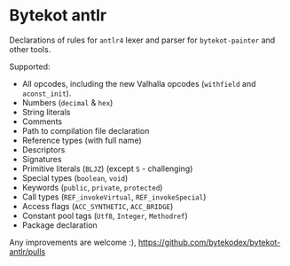 # Bytekot antlr

Declarations of rules for `antlr4` lexer and parser for `bytekot-painter` and other tools.

Supported:
- All opcodes, including the new Valhalla opcodes (`withfield` and `aconst_init`).
- Numbers (`decimal` & `hex`)
- String literals
- Comments
- Path to compilation file declaration
- Reference types (with full name)
- Descriptors
- Signatures
- Primitive literals (`BLJZ`) (except `S` - challenging)
- Special types (`boolean`, `void`)
- Keywords (`public`, `private`, `protected`)
- Call types (`REF_invokeVirtual`, `REF_invokeSpecial`)
- Access flags (`ACC_SYNTHETIC`, `ACC_BRIDGE`)
- Constant pool tags (`Utf8`, `Integer`, `Methodref`)
- Package declaration

Any improvements are welcome :), https://github.com/bytekodex/bytekot-antlr/pulls